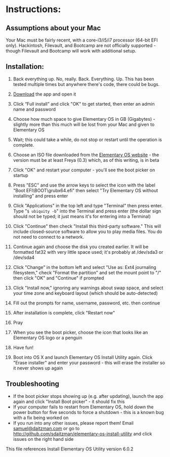 # Instructions:
## Assumptions about your Mac

Your Mac must be fairly recent, with a core-i3/i5/i7 processor (64-bit EFI only). Hackintosh, Filevault, and Bootcamp are not officially supported - though Filevault and Bootcamp will work with additional setup.

## Installation:

1. Back everything up. No, really. Back. Everything. Up. This has been tested multiple times but anywhere there's code, there could be bugs.
2. [Download](http://cl.ly/380C3v3X0m1I/download/Elementary%20OS%20Install%20utility.app.zip) the app and open it

3. Click “Full install” and click "OK" to get started, then enter an admin name and password
4. Choose how much space to give Elementary OS in GB (Gigabytes) - slightly more than this much will be lost from your Mac and given to Elementary OS
5. Wait; this could take a while, do not stop or restart until the operation is complete.
6. Choose an ISO file downloaded from the [Elementary OS website](http://elementaryos.org) - the version must be at least Freya (0.3) which, as of this writing, is in beta
7. Click "OK" and restart your computer - you'll see the boot picker on startup
8. Press "ESC" and use the arrow keys to select the icon with the label "Boot EFI\BOOT\grubx64.efi" then select "Try Elementary OS without installing" and press enter
9. Click "Applications" in the top left and type "Terminal" then press enter. Type "`$ ubiquity -b`" into the Terminal and press enter (the dollar sign should not be typed; it just means it's for entering into a Terminal)
10. Click "Continue" then check "Install this third-party software." This will include closed-source software to allow you to play media files. You do not need to connect to a network.
11. Continue again and choose the disk you created earlier. It will be formatted fat32 with very little space used; it's probably at /dev/sda3 or /dev/sda4
12. Click "Change" in the bottom left and select "Use as: Ext4 journaling filesystem," check "Format the partition" and set the mount point to "/" then click "OK" and "Continue" if prompted
13. Click "Install now," ignoring any warnings about swap space, and select your time zone and keyboard layout (which should be auto-detected)
14. Fill out the prompts for name, username, password, etc. then continue
15. After installation is complete, click "Restart now"
16. Pray
17. When you see the boot picker, choose the icon that looks like an Elementary OS logo or a penguin
18. Have fun!
19. Boot into OS X and launch Elementary OS Install Utility again. Click "Erase installer" and enter your password - this will erase the installer so it never shows up again

## Troubleshooting
- If the boot picker stops showing up (e.g. after updating), launch the app again and click "Install Boot picker" - it should fix this
- If your computer fails to restart from Elementary OS, hold down the power button for five seconds to force a shutdown - this is a known bug with a fix being worked on
- If you run into any other issues, please report them! Email samuel@daitzman.com or go to http://github.com/sdaitzman/elementary-os-install-utility and click issues on the right hand side


This file references Install Elementary OS Utility version 6.0.2